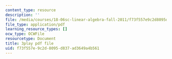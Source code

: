 ```yaml
---
content_type: resource
description: ''
file: /media/courses/18-06sc-linear-algebra-fall-2011/f73f557e9c2d8095d837ad3649a4b561_hSRcHTafkjE.pdf
file_type: application/pdf
learning_resource_types: []
ocw_type: OCWFile
resourcetype: Document
title: 3play pdf file
uid: f73f557e-9c2d-8095-d837-ad3649a4b561
---
```

